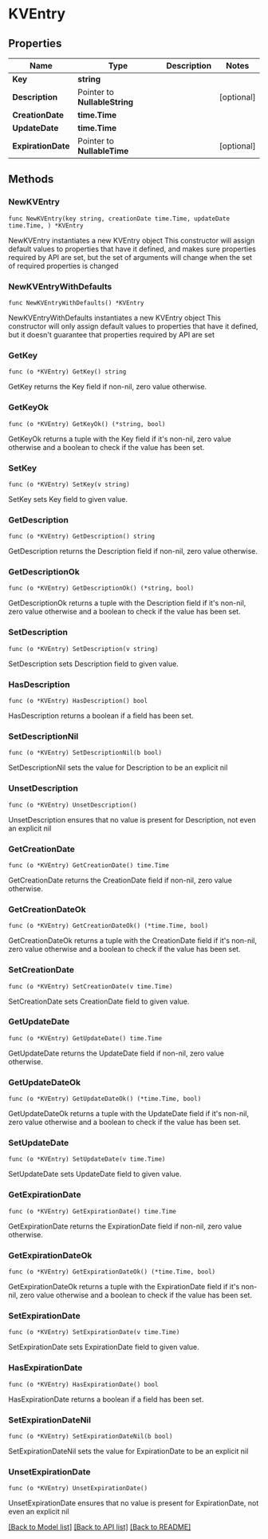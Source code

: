 # KVEntry

## Properties

Name | Type | Description | Notes
------------ | ------------- | ------------- | -------------
**Key** | **string** |  | 
**Description** | Pointer to **NullableString** |  | [optional] 
**CreationDate** | **time.Time** |  | 
**UpdateDate** | **time.Time** |  | 
**ExpirationDate** | Pointer to **NullableTime** |  | [optional] 

## Methods

### NewKVEntry

`func NewKVEntry(key string, creationDate time.Time, updateDate time.Time, ) *KVEntry`

NewKVEntry instantiates a new KVEntry object
This constructor will assign default values to properties that have it defined,
and makes sure properties required by API are set, but the set of arguments
will change when the set of required properties is changed

### NewKVEntryWithDefaults

`func NewKVEntryWithDefaults() *KVEntry`

NewKVEntryWithDefaults instantiates a new KVEntry object
This constructor will only assign default values to properties that have it defined,
but it doesn't guarantee that properties required by API are set

### GetKey

`func (o *KVEntry) GetKey() string`

GetKey returns the Key field if non-nil, zero value otherwise.

### GetKeyOk

`func (o *KVEntry) GetKeyOk() (*string, bool)`

GetKeyOk returns a tuple with the Key field if it's non-nil, zero value otherwise
and a boolean to check if the value has been set.

### SetKey

`func (o *KVEntry) SetKey(v string)`

SetKey sets Key field to given value.


### GetDescription

`func (o *KVEntry) GetDescription() string`

GetDescription returns the Description field if non-nil, zero value otherwise.

### GetDescriptionOk

`func (o *KVEntry) GetDescriptionOk() (*string, bool)`

GetDescriptionOk returns a tuple with the Description field if it's non-nil, zero value otherwise
and a boolean to check if the value has been set.

### SetDescription

`func (o *KVEntry) SetDescription(v string)`

SetDescription sets Description field to given value.

### HasDescription

`func (o *KVEntry) HasDescription() bool`

HasDescription returns a boolean if a field has been set.

### SetDescriptionNil

`func (o *KVEntry) SetDescriptionNil(b bool)`

 SetDescriptionNil sets the value for Description to be an explicit nil

### UnsetDescription
`func (o *KVEntry) UnsetDescription()`

UnsetDescription ensures that no value is present for Description, not even an explicit nil
### GetCreationDate

`func (o *KVEntry) GetCreationDate() time.Time`

GetCreationDate returns the CreationDate field if non-nil, zero value otherwise.

### GetCreationDateOk

`func (o *KVEntry) GetCreationDateOk() (*time.Time, bool)`

GetCreationDateOk returns a tuple with the CreationDate field if it's non-nil, zero value otherwise
and a boolean to check if the value has been set.

### SetCreationDate

`func (o *KVEntry) SetCreationDate(v time.Time)`

SetCreationDate sets CreationDate field to given value.


### GetUpdateDate

`func (o *KVEntry) GetUpdateDate() time.Time`

GetUpdateDate returns the UpdateDate field if non-nil, zero value otherwise.

### GetUpdateDateOk

`func (o *KVEntry) GetUpdateDateOk() (*time.Time, bool)`

GetUpdateDateOk returns a tuple with the UpdateDate field if it's non-nil, zero value otherwise
and a boolean to check if the value has been set.

### SetUpdateDate

`func (o *KVEntry) SetUpdateDate(v time.Time)`

SetUpdateDate sets UpdateDate field to given value.


### GetExpirationDate

`func (o *KVEntry) GetExpirationDate() time.Time`

GetExpirationDate returns the ExpirationDate field if non-nil, zero value otherwise.

### GetExpirationDateOk

`func (o *KVEntry) GetExpirationDateOk() (*time.Time, bool)`

GetExpirationDateOk returns a tuple with the ExpirationDate field if it's non-nil, zero value otherwise
and a boolean to check if the value has been set.

### SetExpirationDate

`func (o *KVEntry) SetExpirationDate(v time.Time)`

SetExpirationDate sets ExpirationDate field to given value.

### HasExpirationDate

`func (o *KVEntry) HasExpirationDate() bool`

HasExpirationDate returns a boolean if a field has been set.

### SetExpirationDateNil

`func (o *KVEntry) SetExpirationDateNil(b bool)`

 SetExpirationDateNil sets the value for ExpirationDate to be an explicit nil

### UnsetExpirationDate
`func (o *KVEntry) UnsetExpirationDate()`

UnsetExpirationDate ensures that no value is present for ExpirationDate, not even an explicit nil

[[Back to Model list]](../README.md#documentation-for-models) [[Back to API list]](../README.md#documentation-for-api-endpoints) [[Back to README]](../README.md)


